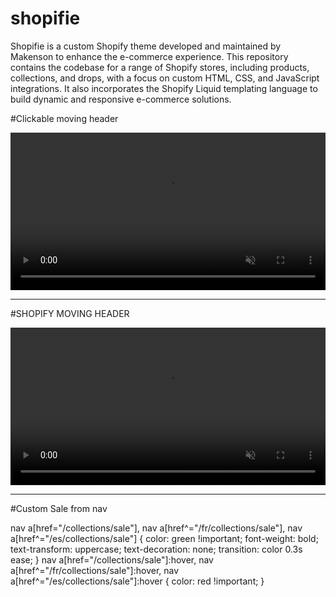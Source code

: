 # shopifie

Shopifie is a custom Shopify theme developed and maintained by Makenson to enhance the e-commerce experience. This repository contains the codebase for a range of Shopify stores, including products, collections, and drops, with a focus on custom HTML, CSS, and JavaScript integrations. It also incorporates the Shopify Liquid templating language to build dynamic and responsive e-commerce solutions.

#Clickable moving header 

<style>
video {
  width: 100%;
  height: auto;
  display: block;
  margin: 0 auto;
}
</style>

<a href="https://thousandmen.co/collections/all">
  <video muted autoplay playsinline loop>
    <source src="/media/cc0-videos/flower.mp4" type="video/mp4">
    <source src="https://cdn.shopify.com/videos/c/o/v/8fdd763940734076af72c7794e08401f.mp4" type="video/mp4">
  </video>
</a>


 ------------------------------------------------------------------------------------------------------------------
 
#SHOPIFY MOVING HEADER
<style>
video {
width: 100%;
height: auto;
display: block;
margin: 0 auto;
}
</style>
<video muted autoplay playsinline loop>
    <source src="/media/cc0-videos/flower.mp4"
                  type="video/mp4">
    <source src="https://cdn.shopify.com/videos/c/o/v/6108904efb5a4e9ebbabfd333d2ee518.mp4"
                  type="video/mp4">
</video>

--------------------------------------------------------------------------------------------------------------------
#Custom Sale from nav

nav a[href="/collections/sale"], 
nav a[href^="/fr/collections/sale"], 
nav a[href^="/es/collections/sale"] {
  color: green !important; 
  font-weight: bold; 
  text-transform: uppercase; 
  text-decoration: none; 
  transition: color 0.3s ease;
} 
nav a[href="/collections/sale"]:hover, 
nav a[href^="/fr/collections/sale"]:hover, 
nav a[href^="/es/collections/sale"]:hover { 
  color: red !important; 
}
